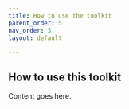 ```yaml
---
title: How to use the toolkit
parent_order: 5
nav_order: 3
layout: default

---
```


## How to use this toolkit

Content goes here.
